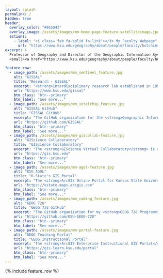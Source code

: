 ```yaml
---
layout: splash
permalink: /
hidden: true
header:
  overlay_color: "#965D43"
  overlay_image: /assets/images/mm-home-page-feature-satelliteimage.jpg
  actions:
    - label: "<i class='fab fa-solid fa-link'></i> My Faculty Webpage"
      url: "https://www.ksu.edu/geography/about/people/faculty/hutchinson.html"
excerpt: >
  Professor of Geography and Director of the Geographic Information Systems Spatial Analysis Laboratory (GISSAL) at Kansas State University. #<br />
  <small><a href="https://www.ksu.edu/geography/about/people/faculty/hutchinson.html">Visit my K-State faculty website</a></small>
  
feature_row:
  - image_path: /assets/images/mm_sentinel_feature.jpg
    alt: "GISSAL"
    title: "Research - GISSAL"
    excerpt: "<strong>Interdisciplinary research lab established in 1991</strong> for spatiotemporal analytics, custom geoprocessing tool programming, GIS service development, and Web-based map design."
    url: "https://www.ksu.edu/gissal"
    btn_class: "btn--primary"
    btn_label: "See more..."
  - image_path: /assets/images/mm_intelchip_feature.jpg
    alt: "GISSAL GitHub"
    title: "GISSAL GitHub"
    excerpt: "The GitHub organization for the <strong>Geographic Information Systems Spatial Analysis Laboratory (GISSAL)</strong> with repositories of current and past research."
    url: "https://github.com/GISSAL"
    btn_class: "btn--primary"
    btn_label: "See more..."
  - image_path: /assets/images/mm-giscollab-feature.jpg
    alt: "GIScience Collaboratory"
    title: "GIScience Collaboratory"
    excerpt: "The <strong>GIScience Virtual Collaboratory</strong> is a central location to find geospatial resources at <strong>Kansas State University</strong> and serves as our <strong>UCGIS</strong> membership portolio."
    url: "https://gis.ksu.edu"
    btn_class: "btn--primary"
    btn_label: "See more..."    
  - image_path: /assets/images/mm-agol-feature.jpg
    alt: "KSU AGOL"
    title: "K-State's GIS Portal"
    excerpt: "The <strong>ArcGIS Online Portal for Kansas State University</strong>.  User's may sign in using their K-State eID and password which activates a portal account and ArcGIS Pro license."
    url: "https://kstate.maps.arcgis.com"
    btn_class: "btn--primary"
    btn_label: "See more..."
  - image_path: /assets/images/mm_coding_feature.jpg
    alt: "GEOG 728"
    title: "GEOG 728 GitHub"
    excerpt: "The GitHub organization for my <strong>GEOG 728 Programming for Geographic Analysis</strong> course for undergraduates and graduate students at Kansas State University."
    url: "https://github.com/KSU-GEOG-728"
    btn_class: "btn--primary"
    btn_label: "See more..."
  - image_path: /assets/images/mm-portal-feature.jpg
    alt: "GEOG Teaching Portal"
    title: "GEOG Instructional Portal"
    excerpt: "The <strong>ArcGIS Enterprise Instructional GIS Portal</strong> for the <strong>Department of Geography and Geospatial Sciences</strong> (for use only by students enrolled in department courses)."
    url: "https://gis-learn.ksu.edu/portal"
    btn_class: "btn--primary"
    btn_label: "See more..."
---
```


{% include feature_row %}
